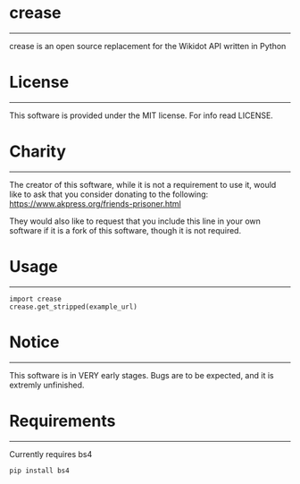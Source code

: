 # crease
-------
crease is an open source replacement for the Wikidot API written in Python

# License
-------
This software is provided under the MIT license. For info read LICENSE.

# Charity
-------
The creator of this software, while it is not a requirement to use it, would like to ask that you consider donating to the following:
https://www.akpress.org/friends-prisoner.html

They would also like to request that you include this line in your own software if it is a fork of this software, though it is not required.

# Usage
-------
```
import crease
crease.get_stripped(example_url)
```

# Notice
-------
This software is in VERY early stages. Bugs are to be expected, and it is extremly unfinished.

# Requirements
-------
Currently requires bs4
```
pip install bs4
```
